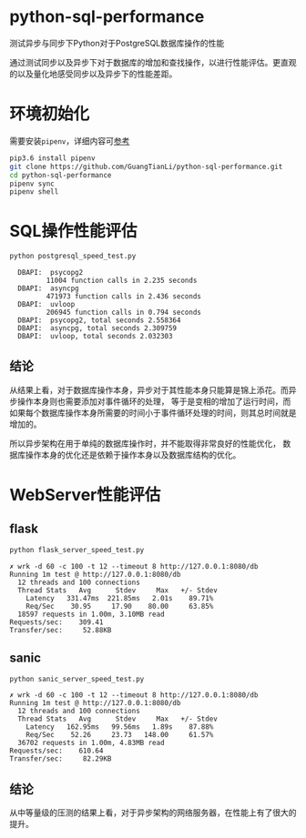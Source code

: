 # python-sql-performance
测试异步与同步下Python对于PostgreSQL数据库操作的性能

通过测试同步以及异步下对于数据库的增加和查找操作，以进行性能评估。更直观的以及量化地感受同步以及异步下的性能差距。

# 环境初始化
需要安装`pipenv`，详细内容可[参考](https://blog.instcode.top/Python/Ubuntu16.04%E5%AE%89%E8%A3%85Python3.6.html#%E5%AE%89%E8%A3%85pipenv)

```bash
pip3.6 install pipenv
git clone https://github.com/GuangTianLi/python-sql-performance.git
cd python-sql-performance
pipenv sync
pipenv shell
```
# SQL操作性能评估
```bash
python postgresql_speed_test.py
```
```
  DBAPI:  psycopg2
         11004 function calls in 2.235 seconds
  DBAPI:  asyncpg
         471973 function calls in 2.436 seconds
  DBAPI:  uvloop
         206945 function calls in 0.794 seconds
  DBAPI:  psycopg2, total seconds 2.558364
  DBAPI:  asyncpg, total seconds 2.309759
  DBAPI:  uvloop, total seconds 2.032303  
```     

## 结论
从结果上看，对于数据库操作本身，异步对于其性能本身只能算是锦上添花。而异步操作本身则也需要添加对事件循环的处理，
等于是变相的增加了运行时间，而如果每个数据库操作本身所需要的时间小于事件循环处理的时间，则其总时间就是增加的。

所以异步架构在用于单纯的数据库操作时，并不能取得非常良好的性能优化，
数据库操作本身的优化还是依赖于操作本身以及数据库结构的优化。
      
# WebServer性能评估

## flask
```bash
python flask_server_speed_test.py
```

```
✗ wrk -d 60 -c 100 -t 12 --timeout 8 http://127.0.0.1:8080/db
Running 1m test @ http://127.0.0.1:8080/db
  12 threads and 100 connections
  Thread Stats   Avg      Stdev     Max   +/- Stdev
    Latency   331.47ms  221.85ms   2.01s    89.71%
    Req/Sec    30.95     17.90    80.00     63.85%
  18597 requests in 1.00m, 3.10MB read
Requests/sec:    309.41
Transfer/sec:     52.88KB
```

## sanic
```bash
python sanic_server_speed_test.py
```

```
✗ wrk -d 60 -c 100 -t 12 --timeout 8 http://127.0.0.1:8080/db
Running 1m test @ http://127.0.0.1:8080/db
  12 threads and 100 connections
  Thread Stats   Avg      Stdev     Max   +/- Stdev
    Latency   162.95ms   99.56ms   1.89s    87.88%
    Req/Sec    52.26     23.73   148.00     61.57%
  36702 requests in 1.00m, 4.83MB read
Requests/sec:    610.64
Transfer/sec:     82.29KB
```

## 结论
从中等量级的压测的结果上看，对于异步架构的网络服务器，在性能上有了很大的提升。